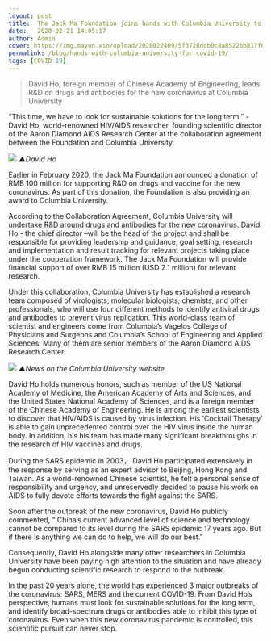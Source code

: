 ```yaml
---
layout: post
title:  The Jack Ma Foundation joins hands with Columbia University to advance  R&D for the new coronavirus
date:   2020-02-21 14:05:17
author: Admin
cover: https://img.mayun.xin/upload/2020022409/5f3728dcb0c8a8522bb817f0fd2a7aed.png
permalink: /blog/hands-with-columbia-university-for-covid-19/
tags: [COVID-19]
---
```


> David Ho, foreign member of Chinese Academy of Engineering, leads R&D on drugs and antibodies for the new coronavirus at Columbia University

“This time, we have to look for sustainable solutions for the long term.” - David Ho, world-renowned HIV/AIDS researcher, founding scientific director of the Aaron Diamond AIDS Research Center at the collaboration agreement between the Foundation and Columbia University. 

![](https://img.mayun.xin/upload/2020031516/8301f3611c34b3815991706b29223962.jpeg)
*▲David Ho*


Earlier in February 2020, the Jack Ma Foundation announced a donation of RMB 100 million for supporting R&D on drugs and vaccine for the new coronavirus. As part of this donation, the Foundation is also providing an award to Columbia University.

According to the Collaboration Agreement, Columbia University will undertake R&D around drugs and antibodies for the new coronavirus. David Ho - the chief director –will be the head of the project and shall be responsible for providing leadership and guidance, goal setting, research and implementation and result tracking for relevant projects taking place under the cooperation framework. The Jack Ma Foundation will provide financial support of over RMB 15 million (USD 2.1 million) for relevant research.

Under this collaboration, Columbia University has established a research team composed of virologists, molecular biologists, chemists, and other professionals, who will use four different methods to identify antiviral drugs and antibodies to prevent virus replication. This world-class team of scientist and engineers come from Columbia’s Vagelos College of Physicians and Surgeons and Columbia’s School of Engineering and Applied Sciences. Many of them are senior members of the Aaron Diamond AIDS Research Center.

![](https://img.mayun.xin/upload/2020031516/c4cbb402578325578ebe6d98b6d7cb1c.jpeg)
*▲News on the Columbia University website*

David Ho holds numerous honors, such as member of the US National Academy of Medicine, the American Academy of Arts and Sciences, and the United States National Academy of Sciences, and is a foreign member of the Chinese Academy of Engineering. He is among the earliest scientists to discover that HIV/AIDS is caused by virus infection. His ‘Cocktail Therapy’ is able to gain unprecedented control over the HIV virus inside the human body. In addition, his his team has made many significant breakthroughs in the research of HIV vaccines and drugs.

During the SARS epidemic in 2003， David Ho participated extensively in the response by serving as an expert advisor to Beijing, Hong Kong and Taiwan. As a world-renowned Chinese scientist, he felt a personal sense of responsibility and urgency, and unreservedly decided to pause his work on AIDS to fully devote efforts towards the fight against the SARS.

Soon after the outbreak of the new coronavirus, David Ho  publicly commented, “ China’s current advanced level of science and technology cannot be compared to its level during the SARS epidemic 17 years ago. But if there is anything we can do to help, we will do our best.”

Consequently, David Ho alongside many other researchers in Columbia University have been paying high attention to the situation and have already begun conducting scientific research to respond to the outbreak.

In the past 20 years alone, the world has experienced 3 major outbreaks of the coronavirus: SARS, MERS and the current COVID-19. From David Ho’s perspective, humans must look for sustainable solutions for the long term, and identify broad-spectrum drugs or antibodies able to inhibit this type of coronavirus. Even when this new coronavirus pandemic is controlled, this scientific pursuit can never stop.